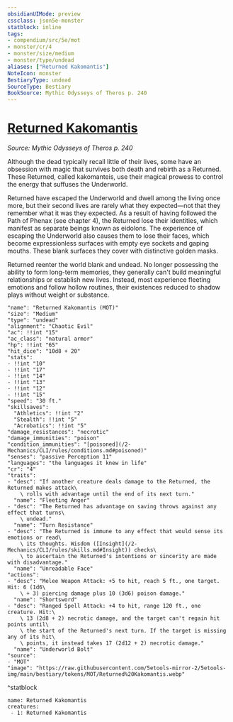 ```yaml
---
obsidianUIMode: preview
cssclass: json5e-monster
statblock: inline
tags:
- compendium/src/5e/mot
- monster/cr/4
- monster/size/medium
- monster/type/undead
aliases: ["Returned Kakomantis"]
NoteIcon: monster
BestiaryType: undead
SourceType: Bestiary
BookSource: Mythic Odysseys of Theros p. 240
---
```

# [Returned Kakomantis](2-Mechanics/CLI/bestiary/undead/returned-kakomantis-mot.md)
*Source: Mythic Odysseys of Theros p. 240*  

Although the dead typically recall little of their lives, some have an obsession with magic that survives both death and rebirth as a Returned. These Returned, called kakomanteis, use their magical prowess to control the energy that suffuses the Underworld.

Returned have escaped the Underworld and dwell among the living once more, but their second lives are rarely what they expected—not that they remember what it was they expected. As a result of having followed the Path of Phenax (see chapter 4), the Returned lose their identities, which manifest as separate beings known as eidolons. The experience of escaping the Underworld also causes them to lose their faces, which become expressionless surfaces with empty eye sockets and gaping mouths. These blank surfaces they cover with distinctive golden masks.

Returned reenter the world blank and undead. No longer possessing the ability to form long-term memories, they generally can't build meaningful relationships or establish new lives. Instead, most experience fleeting emotions and follow hollow routines, their existences reduced to shadow plays without weight or substance.

```statblock
"name": "Returned Kakomantis (MOT)"
"size": "Medium"
"type": "undead"
"alignment": "Chaotic Evil"
"ac": !!int "15"
"ac_class": "natural armor"
"hp": !!int "65"
"hit_dice": "10d8 + 20"
"stats":
- !!int "10"
- !!int "17"
- !!int "14"
- !!int "13"
- !!int "12"
- !!int "15"
"speed": "30 ft."
"skillsaves":
  "Athletics": !!int "2"
  "Stealth": !!int "5"
  "Acrobatics": !!int "5"
"damage_resistances": "necrotic"
"damage_immunities": "poison"
"condition_immunities": "[poisoned](/2-Mechanics/CLI/rules/conditions.md#poisoned)"
"senses": "passive Perception 11"
"languages": "the languages it knew in life"
"cr": "4"
"traits":
- "desc": "If another creature deals damage to the Returned, the Returned makes attack\
    \ rolls with advantage until the end of its next turn."
  "name": "Fleeting Anger"
- "desc": "The Returned has advantage on saving throws against any effect that turns\
    \ undead."
  "name": "Turn Resistance"
- "desc": "The Returned is immune to any effect that would sense its emotions or read\
    \ its thoughts. Wisdom ([Insight](/2-Mechanics/CLI/rules/skills.md#Insight)) checks\
    \ to ascertain the Returned's intentions or sincerity are made with disadvantage."
  "name": "Unreadable Face"
"actions":
- "desc": "Melee Weapon Attack: +5 to hit, reach 5 ft., one target. Hit: 6 (1d6\
    \ + 3) piercing damage plus 10 (3d6) poison damage."
  "name": "Shortsword"
- "desc": "Ranged Spell Attack: +4 to hit, range 120 ft., one creature. Hit:\
    \ 13 (2d8 + 2) necrotic damage, and the target can't regain hit points until\
    \ the start of the Returned's next turn. If the target is missing any of its hit\
    \ points, it instead takes 17 (2d12 + 2) necrotic damage."
  "name": "Underworld Bolt"
"source":
- "MOT"
"image": "https://raw.githubusercontent.com/5etools-mirror-2/5etools-img/main/bestiary/tokens/MOT/Returned%20Kakomantis.webp"
```
^statblock

```encounter-table
name: Returned Kakomantis
creatures:
 - 1: Returned Kakomantis
```
